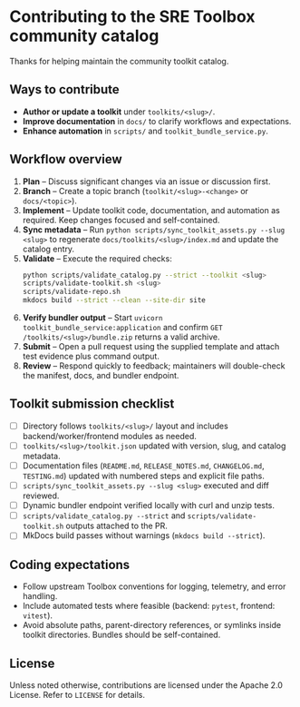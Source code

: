 # Contributing to the SRE Toolbox community catalog

Thanks for helping maintain the community toolkit catalog.

## Ways to contribute

- **Author or update a toolkit** under `toolkits/<slug>/`.
- **Improve documentation** in `docs/` to clarify workflows and expectations.
- **Enhance automation** in `scripts/` and `toolkit_bundle_service.py`.

## Workflow overview

1. **Plan** – Discuss significant changes via an issue or discussion first.
2. **Branch** – Create a topic branch (`toolkit/<slug>-<change>` or
   `docs/<topic>`).
3. **Implement** – Update toolkit code, documentation, and automation as
   required. Keep changes focused and self-contained.
4. **Sync metadata** – Run `python scripts/sync_toolkit_assets.py --slug <slug>`
   to regenerate `docs/toolkits/<slug>/index.md` and update the catalog entry.
5. **Validate** – Execute the required checks:
   ```bash
   python scripts/validate_catalog.py --strict --toolkit <slug>
   scripts/validate-toolkit.sh <slug>
   scripts/validate-repo.sh
   mkdocs build --strict --clean --site-dir site
   ```
6. **Verify bundler output** – Start `uvicorn toolkit_bundle_service:application`
   and confirm `GET /toolkits/<slug>/bundle.zip` returns a valid archive.
7. **Submit** – Open a pull request using the supplied template and attach test
   evidence plus command output.
8. **Review** – Respond quickly to feedback; maintainers will double-check the
   manifest, docs, and bundler endpoint.

## Toolkit submission checklist

- [ ] Directory follows `toolkits/<slug>/` layout and includes
      backend/worker/frontend modules as needed.
- [ ] `toolkits/<slug>/toolkit.json` updated with version, slug, and catalog
      metadata.
- [ ] Documentation files (`README.md`, `RELEASE_NOTES.md`, `CHANGELOG.md`,
      `TESTING.md`) updated with numbered steps and explicit file paths.
- [ ] `scripts/sync_toolkit_assets.py --slug <slug>` executed and diff reviewed.
- [ ] Dynamic bundler endpoint verified locally with curl and unzip tests.
- [ ] `scripts/validate_catalog.py --strict` and `scripts/validate-toolkit.sh`
      outputs attached to the PR.
- [ ] MkDocs build passes without warnings (`mkdocs build --strict`).

## Coding expectations

- Follow upstream Toolbox conventions for logging, telemetry, and error
  handling.
- Include automated tests where feasible (backend: `pytest`, frontend: `vitest`).
- Avoid absolute paths, parent-directory references, or symlinks inside toolkit
  directories. Bundles should be self-contained.

## License

Unless noted otherwise, contributions are licensed under the Apache 2.0
License. Refer to `LICENSE` for details.
